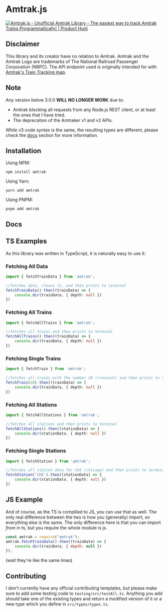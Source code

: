 # Amtrak.js

[![Amtrak.js - Unofficial Amtrak Library - The easiest way to track Amtrak Trains Programmatically! | Product Hunt](https://api.producthunt.com/widgets/embed-image/v1/featured.svg?post_id=312322&theme=dark&e=.svg)](https://www.producthunt.com/posts/amtrak-js-unofficial-amtrak-library?utm_source=badge-featured&utm_medium=badge&utm_souce=badge-amtrak-js-unofficial-amtrak-library)

## Disclaimer
This library and its creator have no relation to Amtrak. Amtrak and the Amtrak Logo are trademarks of The National Railroad Passenger Corporation (NRPC). The API endpoint used is originally intended for with [Amtrak's Train Tracking map](https://www.amtrak.com/track-your-train.html).

## Note
Any version below 3.0.0 **WILL NO LONGER WORK** due to:
- Amtrak blocking all requests from any Node.js REST client, or at least the ones that I have tried.
- The deprecation of the Amtraker v1 and v2 APIs.

While v3 code syntax is the same, the resulting types are different, please check the [docs](#docs) section for more information.

## Installation
Using NPM:

`npm install amtrak`

Using Yarn:

`yarn add amtrak`

Using PNPM:

`pnpm add amtrak`

## Docs

## TS Examples
As this library was written in TypeScript, it is naturally easy to use it:
### Fetching All Data
```ts
import { fetchTrainData } from 'amtrak';

//fetches data, cleans it, and then prints to terminal
fetchTrainData().then((trainData) => {
	console.dir(trainData, { depth: null })
})
```
### Fetching All Trains
```ts
import { fetchAllTrains } from 'amtrak';

//fetches all trains and then prints to terminal
fetchAllTrains().then((trainData) => {
	console.dir(trainData, { depth: null })
})
```
### Fetching Single Trains
```ts
import { fetchTrain } from 'amtrak';

//fetches all trains with the number 20 (crescent) and then prints to terminal
fetchTrain(20).then((trainData) => {
	console.dir(trainData, { depth: null })
})
```
### Fetching All Stations
```ts
import { fetchAllStations } from 'amtrak';

//fetches all stations and then prints to terminal
fetchAllStations().then((stationData) => {
	console.dir(stationData, { depth: null })
})
```
### Fetching Single Stations
```ts
import { fetchStation } from 'amtrak';

//fetches all station data for CHI (chicago) and then prints to terminal
fetchStation('CHI').then((stationData) => {
	console.dir(stationData, { depth: null })
})
```

## JS Example
And of course, as the TS is compliled to JS, you can use that as well. The only real difference between the two is how you (generally) import, so everything else is the same. The only difference here is that you can import *from* in ts, but you require the whole module is js.
```js
const amtrak = require("amtrak");
amtrak.fetchTrainData().then((trainData) => {
    console.dir(trainData, { depth: null })
});
```

(wait they're like the same lmao)

## Contributing
I don't currently have any official contributing templates, but please make sure to add some testing code to `testing/src/testAll.ts`. Anything you add should take one of the existing types and return a modified version of it or a new type which you define in `src/types/types.ts`.